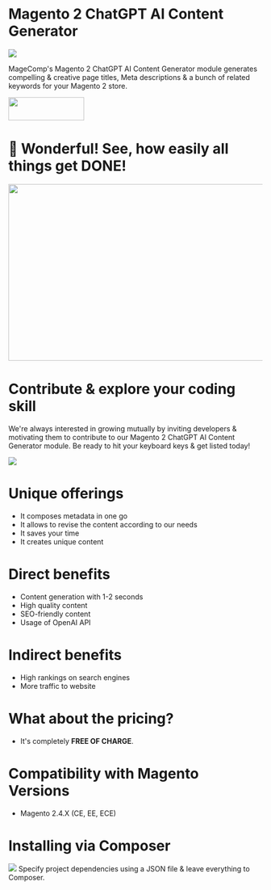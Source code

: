 # Magento 2 ChatGPT AI Content Generator
<img src="https://magecomp.com/media/catalog/product/cache/9060bf895541631e29635713a6168783/c/h/chatgpt_ai_content_generator-product_image.webp">

MageComp's Magento 2 ChatGPT AI Content Generator module generates compelling & creative page titles, Meta descriptions & a bunch of related keywords for your Magento 2 store.

<a href="https://magecomp.com/magento-2-chatgpt-ai-content-generator.html" target="_blank"><img width="150" height="46" src="https://magecomp.com/media/button.webp"></a>

# 🤩 Wonderful! See, how easily all things get DONE!
<img width="600" height="350" src="https://s10.gifyu.com/images/Utilizes_OpenAI_API_to_produce_AI_content-1.gif">

# Contribute & explore your coding skill
We're always interested in growing mutually by inviting developers & motivating them to contribute to our Magento 2 ChatGPT AI Content Generator module. Be ready to hit your keyboard keys & get listed today!

<a href="https://github.com/magecomp/Magento-2-ChatGPT-AI-Content-Generator/graphs/contributors">
  <img src="https://contrib.rocks/image?repo=magecomp/Magento-2-ChatGPT-AI-Content-Generator" />
</a>

# Unique offerings
* It composes metadata in one go
* It allows to revise the content according to our needs
* It saves your time
* It creates unique content

# Direct benefits
* Content generation with 1-2 seconds
* High quality content
* SEO-friendly content
* Usage of OpenAI API

# Indirect benefits
* High rankings on search engines
* More traffic to website

# What about the pricing?
* It's completely **FREE OF CHARGE**.

# Compatibility with Magento Versions
* Magento 2.4.X (CE, EE, ECE)

# Installing via Composer
<img src="https://i.ibb.co/NjGRFCt/composer.png">
Specify project dependencies using a JSON file & leave everything to Composer.



















